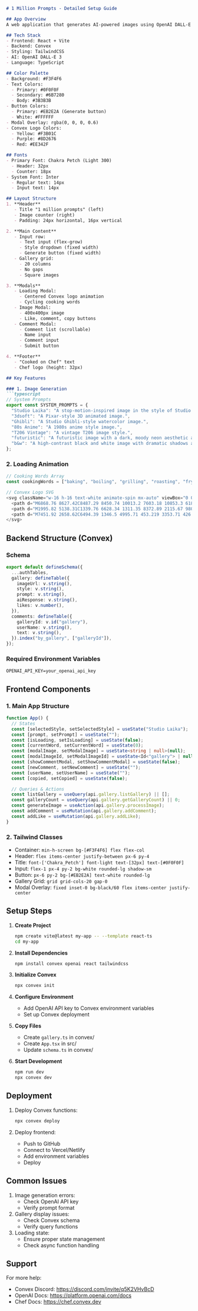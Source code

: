 ```markdown
# 1 Million Prompts - Detailed Setup Guide

## App Overview
A web application that generates AI-powered images using OpenAI DALL-E 3 with custom style transformations.

## Tech Stack
- Frontend: React + Vite
- Backend: Convex
- Styling: TailwindCSS
- AI: OpenAI DALL-E 3
- Language: TypeScript

## Color Palette
- Background: #F3F4F6
- Text Colors:
  - Primary: #0F0F0F
  - Secondary: #6B7280
  - Body: #3B3B3B
- Button Colors:
  - Primary: #EB2E2A (Generate button)
  - White: #FFFFFF
- Modal Overlay: rgba(0, 0, 0, 0.6)
- Convex Logo Colors:
  - Yellow: #F3B01C
  - Purple: #8D2676
  - Red: #EE342F

## Fonts
- Primary Font: Chakra Petch (Light 300)
  - Header: 32px
  - Counter: 18px
- System Font: Inter
  - Regular text: 14px
  - Input text: 14px

## Layout Structure
1. **Header**
   - Title "1 million prompts" (left)
   - Image counter (right)
   - Padding: 24px horizontal, 16px vertical

2. **Main Content**
   - Input row:
     - Text input (flex-grow)
     - Style dropdown (fixed width)
     - Generate button (fixed width)
   - Gallery grid:
     - 20 columns
     - No gaps
     - Square images

3. **Modals**
   - Loading Modal:
     - Centered Convex logo animation
     - Cycling cooking words
   - Image Modal:
     - 400x400px image
     - Like, comment, copy buttons
   - Comment Modal:
     - Comment list (scrollable)
     - Name input
     - Comment input
     - Submit button

4. **Footer**
   - "Cooked on Chef" text
   - Chef logo (height: 32px)

## Key Features

### 1. Image Generation
```typescript
// System Prompts
export const SYSTEM_PROMPTS = {
  "Studio Laika": "A stop-motion-inspired image in the style of Studio Laika (Coraline, Kubo).",
  "3dsoft": "A Pixar-style 3D animated image.",
  "Ghibli": "A Studio Ghibli-style watercolor image.",
  "80s Anime": "A 1980s anime style image.",
  "T206 Vintage": "A vintage T206 image style.",
  "futuristic": "A futuristic image with a dark, moody neon aesthetic and soft sci-fi lighting, holographic materials, glowing edges, and subtle motion-blur reflections.",
  "b&w": "A high-contrast black and white image with dramatic shadows and a timeless, cinematic style."
};
```

### 2. Loading Animation
```typescript
// Cooking Words Array
const cookingWords = ["baking", "boiling", "grilling", "roasting", "frying", "sauteing", "steaming", "broiling", "chopping", "mixing", "whisking", "stirring", "blending", "measuring", "seasoning", "marinating", "preheating", "peeling", "slicing", "dicing", "mincing", "simmering", "poaching", "glazing", "caramelizing", "reducing", "kneading", "folding", "greasing", "sifting", "cracking", "spreading", "layering", "toasting", "skewering", "drizzling", "serving", "plating", "garnishing", "flipping", "tossing", "braising", "grating", "infusing", "chilling", "reheating", "pureeing", "melting", "searing", "rubbing"];

// Convex Logo SVG
<svg className="w-16 h-16 text-white animate-spin mx-auto" viewBox="0 0 10870 10946">
  <path d="M6868.76 8627.42C8487.29 8450.74 10013.2 7603.18 10853.3 6188.51C10455.5 9687.49 6562.35 11899.1 3384.6 10541.2C3091.79 10416.4 2839.74 10208.9 2666.77 9942.01C1952.64 8839.93 1717.89 7437.62 2055.19 6165.03C3018.89 7799.62 4978.42 8801.63 6868.76 8627.42Z" fill="#F3B01C"/>
  <path d="M1995.82 5138.31C1339.76 6628.34 1311.35 8372.89 2115.67 9808.56C-714.901 7715.6 -684.013 3236.85 2081.07 1164.89C2336.83 973.381 2640.76 859.713 2959.53 842.416C4270.41 774.462 5602.3 1272.38 6536.35 2200.25C4638.6 2218.78 2790.26 3413.53 1995.82 5138.31Z" fill="#8D2676"/>
  <path d="M7451.92 2658.62C6494.39 1346.5 4995.71 453.219 3353.71 426.038C6527.75 -989.865 10432 1305.73 10857 4699.69C10896.5 5014.75 10844.6 5335.98 10702.6 5620.15C10109.5 6803.78 9009.91 7721.77 7724.97 8061.53C8666.43 6345.4 8550.29 4248.73 7451.92 2658.62Z" fill="#EE342F"/>
</svg>
```

## Backend Structure (Convex)

### Schema
```typescript
export default defineSchema({
  ...authTables,
  gallery: defineTable({
    imageUrl: v.string(),
    style: v.string(),
    prompt: v.string(),
    aiResponse: v.string(),
    likes: v.number(),
  }),
  comments: defineTable({
    galleryId: v.id("gallery"),
    userName: v.string(),
    text: v.string(),
  }).index("by_gallery", ["galleryId"]),
});
```

### Required Environment Variables
```
OPENAI_API_KEY=your_openai_api_key
```

## Frontend Components

### 1. Main App Structure
```typescript
function App() {
  // States
  const [selectedStyle, setSelectedStyle] = useState("Studio Laika");
  const [prompt, setPrompt] = useState("");
  const [isLoading, setIsLoading] = useState(false);
  const [currentWord, setCurrentWord] = useState(0);
  const [modalImage, setModalImage] = useState<string | null>(null);
  const [modalImageId, setModalImageId] = useState<Id<"gallery"> | null>(null);
  const [showCommentModal, setShowCommentModal] = useState(false);
  const [newComment, setNewComment] = useState("");
  const [userName, setUserName] = useState("");
  const [copied, setCopied] = useState(false);

  // Queries & Actions
  const listGallery = useQuery(api.gallery.listGallery) || [];
  const galleryCount = useQuery(api.gallery.getGalleryCount) || 0;
  const generateImage = useAction(api.gallery.processImage);
  const addComment = useMutation(api.gallery.addComment);
  const addLike = useMutation(api.gallery.addLike);
}
```

### 2. Tailwind Classes
- Container: `min-h-screen bg-[#F3F4F6] flex flex-col`
- Header: `flex items-center justify-between px-6 py-4`
- Title: `font-['Chakra_Petch'] font-light text-[32px] text-[#0F0F0F]`
- Input: `flex-1 px-4 py-2 bg-white rounded-lg shadow-sm`
- Button: `px-6 py-2 bg-[#EB2E2A] text-white rounded-lg`
- Gallery Grid: `grid grid-cols-20 gap-0`
- Modal Overlay: `fixed inset-0 bg-black/60 flex items-center justify-center`

## Setup Steps

1. **Create Project**
   ```bash
   npm create vite@latest my-app -- --template react-ts
   cd my-app
   ```

2. **Install Dependencies**
   ```bash
   npm install convex openai react tailwindcss
   ```

3. **Initialize Convex**
   ```bash
   npx convex init
   ```

4. **Configure Environment**
   - Add OpenAI API key to Convex environment variables
   - Set up Convex deployment

5. **Copy Files**
   - Create `gallery.ts` in convex/
   - Create `App.tsx` in src/
   - Update `schema.ts` in convex/

6. **Start Development**
   ```bash
   npm run dev
   npx convex dev
   ```

## Deployment
1. Deploy Convex functions:
   ```bash
   npx convex deploy
   ```

2. Deploy frontend:
   - Push to GitHub
   - Connect to Vercel/Netlify
   - Add environment variables
   - Deploy

## Common Issues
1. Image generation errors:
   - Check OpenAI API key
   - Verify prompt format
2. Gallery display issues:
   - Check Convex schema
   - Verify query functions
3. Loading state:
   - Ensure proper state management
   - Check async function handling

## Support
For more help:
- Convex Discord: https://discord.com/invite/q5K2VHvBcD
- OpenAI Docs: https://platform.openai.com/docs
- Chef Docs: https://chef.convex.dev
```
